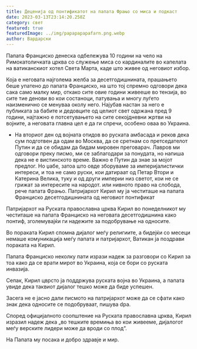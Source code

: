 ```yaml
---
title: Деценија од понтификатот на папата Фрањо со миса и подкаст
date: 2023-03-13T23:14:20.258Z
category: свет
featured: true
featuredImage: ../img/papapapapafarn.png.webp
author: Вардарски
---
```


Папата Франциско денеска одбележува 10 години на чело на Римокатоличката црква со служење миса со кардиналите во капелата на ватиканскиот хотел Света Марта, каде што живее од неговиот избор.

Која е неговата најголема желба за десетгодишнината, прашањето беше упатено до папата Франциско, на што тој спремно одговори дека сака само малку мир, откако сите овие години живееше во тензија, во сите тие денови во кои состаноци, патувања и многу луѓето наизменично се менуваа околу него. Најубав настан за него е публиката за бабите и дедовците од целиот свет одржана пред 9 години, најтажно е потсетувањето на сите секојдневни жртви на војните, а неговата главна цел е да ги спречи, особено оваа во Украина.

- На вториот ден од војната отидов во руската амбасада и реков дека сум подготвен да одам во Москва, да се сретнам со претседателот Путин и да се обидам да бидам мировен преговарач. Лавров ми одговори преку писмо, ми се заблагодари за понудата, но напиша дека не е вистинското време. Важно е Путин да знае за мојот предлог. Но џабе, затоа што овде зборуваме за империјалистички интереси, и тоа не само руски, кои датираат од Петар Втори и Катерина Велика, туку и од други империи низ светот, кои не се грижат за интересите на народот. или нивното право на слобода, рече папата Фрањо.
  Патријархот Кирил му ја честиташе на папата Франциско десетгодишнината од неговиот понтификат

Патријархот на Руската православна црква Кирил во понеделникот му честиташе на папата Франциско на неговата десетгодишнина како понтиф, зголемувајќи ги надежите за подобрување на односите.

Во пораката Кирил спомна дијалог меѓу религиите, а бидејќи со месеци немаше комуникација меѓу папата и патријархот, Ватикан ја поздрави пораката на Кирил.

Папата Франциско неколку пати изрази надеж за разговори со Кирил за тоа како да се врати мирот во Украина, која се бори со руската инвазија.

Сепак, Кирил цврсто ја поддржува руската војна во Украина, а папата увиде дека таквиот дијалог тешко може да биде успешен.

Засега не е јасно дали писмото на патријархот може да се сфати како знак дека односите се подобруваат, пишува dpa.

Според официјалното соопштение на Руската православна црква, Кирил изразил надеж дека „во тешките времиња во кои живееме, дијалогот меѓу верските лидери може да вроди со плод“.

На Папата му посака и добро здравје и мир.
